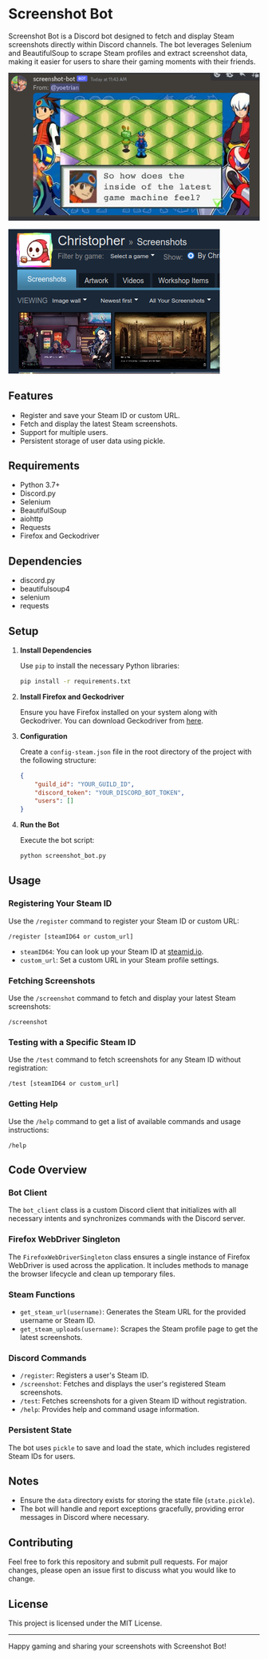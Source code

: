 # Screenshot Bot

Screenshot Bot is a Discord bot designed to fetch and display Steam screenshots directly within Discord channels. The bot leverages Selenium and BeautifulSoup to scrape Steam profiles and extract screenshot data, making it easier for users to share their gaming moments with their friends.

![](.img/sample1.png)

![](.img/sample2.png)

## Features

- Register and save your Steam ID or custom URL.
- Fetch and display the latest Steam screenshots.
- Support for multiple users.
- Persistent storage of user data using pickle.

## Requirements

- Python 3.7+
- Discord.py
- Selenium
- BeautifulSoup
- aiohttp
- Requests
- Firefox and Geckodriver

## Dependencies

- discord.py
- beautifulsoup4
- selenium
- requests

## Setup

1. **Install Dependencies**

   Use `pip` to install the necessary Python libraries:
   ```bash
   pip install -r requirements.txt
   ```

2. **Install Firefox and Geckodriver**

   Ensure you have Firefox installed on your system along with Geckodriver. You can download Geckodriver from [here](https://github.com/mozilla/geckodriver/releases).

3. **Configuration**

   Create a `config-steam.json` file in the root directory of the project with the following structure:
   ```json
   {
       "guild_id": "YOUR_GUILD_ID",
       "discord_token": "YOUR_DISCORD_BOT_TOKEN",
       "users": []
   }
   ```

4. **Run the Bot**

   Execute the bot script:
   ```bash
   python screenshot_bot.py
   ```

## Usage

### Registering Your Steam ID

Use the `/register` command to register your Steam ID or custom URL:
```discord
/register [steamID64 or custom_url]
```
- `steamID64`: You can look up your Steam ID at [steamid.io](https://steamid.io).
- `custom_url`: Set a custom URL in your Steam profile settings.

### Fetching Screenshots

Use the `/screenshot` command to fetch and display your latest Steam screenshots:
```discord
/screenshot
```

### Testing with a Specific Steam ID

Use the `/test` command to fetch screenshots for any Steam ID without registration:
```discord
/test [steamID64 or custom_url]
```

### Getting Help

Use the `/help` command to get a list of available commands and usage instructions:
```discord
/help
```

## Code Overview

### Bot Client

The `bot_client` class is a custom Discord client that initializes with all necessary intents and synchronizes commands with the Discord server.

### Firefox WebDriver Singleton

The `FirefoxWebDriverSingleton` class ensures a single instance of Firefox WebDriver is used across the application. It includes methods to manage the browser lifecycle and clean up temporary files.

### Steam Functions

- `get_steam_url(username)`: Generates the Steam URL for the provided username or Steam ID.
- `get_steam_uploads(username)`: Scrapes the Steam profile page to get the latest screenshots.

### Discord Commands

- `/register`: Registers a user's Steam ID.
- `/screenshot`: Fetches and displays the user's registered Steam screenshots.
- `/test`: Fetches screenshots for a given Steam ID without registration.
- `/help`: Provides help and command usage information.

### Persistent State

The bot uses `pickle` to save and load the state, which includes registered Steam IDs for users.

## Notes

- Ensure the `data` directory exists for storing the state file (`state.pickle`).
- The bot will handle and report exceptions gracefully, providing error messages in Discord where necessary.

## Contributing

Feel free to fork this repository and submit pull requests. For major changes, please open an issue first to discuss what you would like to change.

## License

This project is licensed under the MIT License.

---

Happy gaming and sharing your screenshots with Screenshot Bot! 
